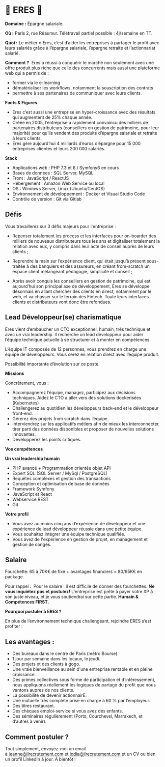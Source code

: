 # 💸 ERES 💸

**Domaine :** Épargne salariale.

**Où :** Paris 2, rue Réaumur. Télétravail partiel possible : 4j/semaine en TT.

**Quoi :** Le métier d’Eres, c’est d’aider les entreprises à partager le profit avec leurs salariés grâce à l’épargne salariale, l’épargne retraite et l’actionnariat salarié.

**Comment ?**  Eres a réussi à conquérir le marché non seulement avec une offre produit plus riche que celle des concurrents mais aussi une plateforme web qui a permis de :
* former via le e-learning
* dématérialiser les workflows, notamment la souscription des contrats
* permettre à ses partenaires de communiquer avec leurs clients.

**Facts & Figures**

* Eres c’est aussi une entreprise en hyper-croissance avec des résultats qui augmentent de 25% chaque année.
* Créée en 2005, l’entreprise a rapidement convaincu des milliers de partenaires distributeurs (conseillers en gestion de patrimoine, pour leur majorité) pour qu’ils vendent des produits d’épargne salariale et retraite à leurs clients.
* Eres gère aujourd’hui 4 milliards d’euros d’épargne pour 15 000 entreprises clientes et leurs 200 000 salariés.

**Stack**

* Applications web : PHP 7.3 et 8 / Symfony6 en cours
* Bases de données : SQL Server, MySQL
* Front : JavaScript / ReactJS
* Hébergement : Amazon Web Service ou local
* OS : Windows Server, Linux (Ubuntu/CentOS)
* Environnement de développement : Docker et Visual Studio Code
* Contrôle de version : Git via Gitlab

## Défis

Vous travaillerez sur 3 défis majeurs pour l'entreprise :

* Repenser totalement les process et les interfaces pour on-boarder des milliers de nouveaux distributeurs tous les ans et digitaliser totalement la relation avec eux, y compris dans leur acte de conseil auprès de leurs clients ;

* Reprendre la main sur l’expérience client, qui était jusqu’à présent sous-traitée à des banquiers et des assureurs, en créant from-scratch un espace client mélangeant pédagogie, simplicité et conseil ;

* Après avoir conquis les conseillers en gestion de patrimoine, qui est aujourd’hui son principal axe de développement, Eres se développe désormais en allant chercher des clients en direct, notamment par le web, et va chasser sur le terrain des Fintech. Toute leurs interfaces clients et distributeurs vont donc être refondues.


## Lead Développeur(se) charismatique 

Eres vient d’embaucher un CTO exceptionnel, humain, très technique et avec un vrai leadership. Il recherche un lead développeur pour aider l’équipe technique actuelle à se structurer et à monter en compétences.

L’équipe IT composée de 12 personnes, vous prendrez en charge une équipe de développeurs. Vous serez en relation direct avec l’équipe produit. 

Possibilité importante d’évolution sur ce poste.

**Missions**

Concrètement, vous :

* Accompagnerez l’équipe, managez, participez aux décisions techniques.
Aidez le CTO a aller vers des solutions dockerisées (Kubernetes)
* Challengerez au quotidien les développeurs back-end et le développeur front-end.
* Gérerez des projets from scratch dans l’équipe. 
* Interviendrez sur les applicatifs métiers afin de mieux les interconnecter, tirer parti des données disponibles et proposer de nouvelles solutions innovantes.
* Développerez les points critiques.

**Vos compétences**

**Un vrai leadership humain** 
* PHP avancé + Programmation orientée objet
API
* Expert SQL (SQL Server / MySql / PostgreSQL)
* Requêtes complexes et gestion des transactions
* Conception et optimisation de base de données
* Framework Symfony
* JavaScript et React 
* Webservice REST
* Git

**Votre profil**

* Vous avez au moins cinq ans d’expérience de développeur et une expérience de lead développeur réussie dans une petite équipe. 
* Vous souhaitez intégrer une équipe technique qualifiée. 
* Vous avez de l'expérience en gestion de projet, en management et gestion de congés.

## Salaire

Fourchette: 65 à 70K€ de fixe + avantages financiers = 80/95K€ en package.

Pour rappel :  Pour le salaire : il est difficile de donner des fourchettes. **Ne vous inquiétez pas et postulez!** L'entreprise est prête à payer votre XP à son juste niveau, et je vous soutiendrai sur cette partie. **Humain & Compétences FIRST.**

**Pourquoi postuler à ERES ?**

En plus de l’environnement technique challengeant, rejoindre ERES s’est profiter :

## Les avantages :

* Des bureaux dans le centre de Paris (métro Bourse).
* 1 jour par semaine dans les locaux, le jeudi.
* Des projets et des clients à gogo.
* Une vraie bienveillance au sein d'une entreprise rentable et en pleine croissance.
* Des primes collectives sous forme de participation et d’intéressement, nous appliquons réellement les logiques de partage du profit que nous vantons auprès de nos clients.
* La possibilité de devenir actionnairE.
* Une mutuelle très complète prise en charge à 60 % par l’employeur.
* Des titres restaurant.
* Des chèques emploi-service si vous avez des enfants.
* Des séminaires régulièrement (Porto, Courchevel, Marrakech, et d’autres à venir).

## Comment postuler ?

Tout simplement, envoyez-moi un email à jeanne@jlrecrutement.com et jodia@jlrecrutement.com et un CV ou bien un profil LinkedIn à jour. À bientôt !
